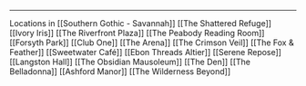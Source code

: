 ***
Locations in [[Southern Gothic - Savannah]]
[[The Shattered Refuge]]
[[Ivory Iris]]
[[The Riverfront Plaza]]
[[The Peabody Reading Room]]
[[Forsyth Park]]
[[Club One]]
[[The Arena]]
[[The Crimson Veil]]
[[The Fox & Feather]]
[[Sweetwater Café]]
[[Ebon Threads Altier]]
[[Serene Repose]]
[[Langston Hall]]
[[The Obsidian Mausoleum]]
[[The Den]]
[[The Belladonna]]
[[Ashford Manor]]
[[The Wilderness Beyond]]


